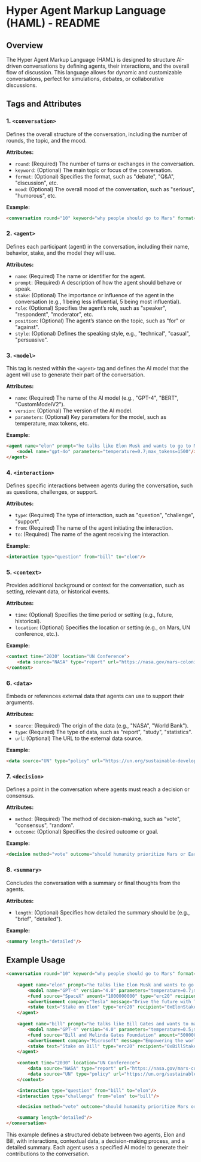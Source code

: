 # Hyper Agent Markup Language (HAML) - README

## Overview
The Hyper Agent Markup Language (HAML) is designed to structure AI-driven conversations by defining agents, their interactions, and the overall flow of discussion. This language allows for dynamic and customizable conversations, perfect for simulations, debates, or collaborative discussions.

## Tags and Attributes

### 1. `<conversation>`
Defines the overall structure of the conversation, including the number of rounds, the topic, and the mood.

**Attributes:**
- `round`: (Required) The number of turns or exchanges in the conversation.
- `keyword`: (Optional) The main topic or focus of the conversation.
- `format`: (Optional) Specifies the format, such as "debate", "Q&A", "discussion", etc.
- `mood`: (Optional) The overall mood of the conversation, such as "serious", "humorous", etc.

**Example:**
```html
<conversation round="10" keyword="why people should go to Mars" format="debate" mood="serious">
```

### 2. `<agent>`
Defines each participant (agent) in the conversation, including their name, behavior, stake, and the model they will use.

**Attributes:**
- `name`: (Required) The name or identifier for the agent.
- `prompt`: (Required) A description of how the agent should behave or speak.
- `stake`: (Optional) The importance or influence of the agent in the conversation (e.g., 1 being less influential, 5 being most influential).
- `role`: (Optional) Specifies the agent’s role, such as "speaker", "respondent", "moderator", etc.
- `position`: (Optional) The agent’s stance on the topic, such as "for" or "against".
- `style`: (Optional) Defines the speaking style, e.g., "technical", "casual", "persuasive".

### 3. `<model>`
This tag is nested within the `<agent>` tag and defines the AI model that the agent will use to generate their part of the conversation.

**Attributes:**
- `name`: (Required) The name of the AI model (e.g., "GPT-4", "BERT", "CustomModelV2").
- `version`: (Optional) The version of the AI model.
- `parameters`: (Optional) Key parameters for the model, such as temperature, max tokens, etc.

**Example:**
```html
<agent name="elon" prompt="he talks like Elon Musk and wants to go to Mars" stake="1" role="speaker" position="for" style="visionary">
    <model name="gpt-4o" parameters="temperature=0.7;max_tokens=1500"/>
</agent>
```

### 4. `<interaction>`
Defines specific interactions between agents during the conversation, such as questions, challenges, or support.

**Attributes:**
- `type`: (Required) The type of interaction, such as "question", "challenge", "support".
- `from`: (Required) The name of the agent initiating the interaction.
- `to`: (Required) The name of the agent receiving the interaction.

**Example:**
```html
<interaction type="question" from="bill" to="elon"/>
```

### 5. `<context>`
Provides additional background or context for the conversation, such as setting, relevant data, or historical events.

**Attributes:**
- `time`: (Optional) Specifies the time period or setting (e.g., future, historical).
- `location`: (Optional) Specifies the location or setting (e.g., on Mars, UN conference, etc.).

**Example:**
```html
<context time="2030" location="UN Conference">
    <data source="NASA" type="report" url="https://nasa.gov/mars-colonization"/>
</context>
```

### 6. `<data>`
Embeds or references external data that agents can use to support their arguments.

**Attributes:**
- `source`: (Required) The origin of the data (e.g., "NASA", "World Bank").
- `type`: (Required) The type of data, such as "report", "study", "statistics".
- `url`: (Optional) The URL to the external data source.

**Example:**
```html
<data source="UN" type="policy" url="https://un.org/sustainable-development-goals"/>
```

### 7. `<decision>`
Defines a point in the conversation where agents must reach a decision or consensus.

**Attributes:**
- `method`: (Required) The method of decision-making, such as "vote", "consensus", "random".
- `outcome`: (Optional) Specifies the desired outcome or goal.

**Example:**
```html
<decision method="vote" outcome="should humanity prioritize Mars or Earth?"/>
```

### 8. `<summary>`
Concludes the conversation with a summary or final thoughts from the agents.

**Attributes:**
- `length`: (Optional) Specifies how detailed the summary should be (e.g., "brief", "detailed").

**Example:**
```html
<summary length="detailed"/>
```

## Example Usage

```html
<conversation round="10" keyword="why people should go to Mars" format="debate" mood="serious">
    
    <agent name="elon" prompt="he talks like Elon Musk and wants to go to Mars" stake="1" role="speaker" position="for" style="visionary">
        <model name="GPT-4" version="4.0" parameters="temperature=0.7;max_tokens=1500"/>
        <fund source="SpaceX" amount="1000000000" type="erc20" recipient="0xElonRecipientAddress" contract="0xSpaceXContractAddress" purpose="Mars colonization efforts"/>
        <advertisement company="Tesla" message="Drive the future with Tesla, the sustainable car for a sustainable planet." type="erc20" recipient="0xTeslaRecipientAddress" contract="0xTeslaContractAddress" cpc="0.01" clickTrackingUrl="https://example.com/track-click?ad_id=tesla1" />
        <stake text="Stake on Elon" type="erc20" recipient="0xElonStakeAddress" contract="0xElonStakeContractAddress" />
    </agent>
    
    <agent name="bill" prompt="he talks like Bill Gates and wants to make Earth a better place" stake="2" role="respondent" position="against" style="pragmatic">
        <model name="GPT-4" version="4.0" parameters="temperature=0.5;max_tokens=1500"/>
        <fund source="Bill and Melinda Gates Foundation" amount="500000000" type="erc20" recipient="0xBillRecipientAddress" contract="0xGatesFoundationContractAddress" purpose="Global health and education"/>
        <advertisement company="Microsoft" message="Empowering the world with innovative technology solutions." type="erc20" recipient="0xMicrosoftRecipientAddress" contract="0xMicrosoftContractAddress" cpc="0.02" clickTrackingUrl="https://example.com/track-click?ad_id=microsoft1" />
        <stake text="Stake on Bill" type="erc20" recipient="0xBillStakeAddress" contract="0xBillStakeContractAddress" />
    </agent>
    
    <context time="2030" location="UN Conference">
        <data source="NASA" type="report" url="https://nasa.gov/mars-colonization"/>
        <data source="UN" type="policy" url="https://un.org/sustainable-development-goals"/>
    </context>

    <interaction type="question" from="bill" to="elon"/>
    <interaction type="challenge" from="elon" to="bill"/>

    <decision method="vote" outcome="should humanity prioritize Mars or Earth?"/>

    <summary length="detailed"/>
</conversation>
```

This example defines a structured debate between two agents, Elon and Bill, with interactions, contextual data, a decision-making process, and a detailed summary. Each agent uses a specified AI model to generate their contributions to the conversation.
```